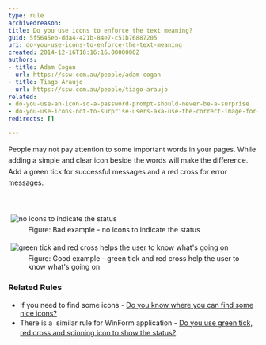 ```yaml
---
type: rule
archivedreason: 
title: Do you use icons to enforce the text meaning?
guid: 5f5645eb-dda4-421b-84e7-c51b76887205
uri: do-you-use-icons-to-enforce-the-text-meaning
created: 2014-12-16T18:16:16.0000000Z
authors:
- title: Adam Cogan
  url: https://ssw.com.au/people/adam-cogan
- title: Tiago Araujo
  url: https://ssw.com.au/people/tiago-araujo
related:
- do-you-use-an-icon-so-a-password-prompt-should-never-be-a-surprise
- do-you-use-icons-not-to-surprise-users-aka-use-the-correct-image-for-files
redirects: []

---
```



​<span style="line-height&#58;1.6;">​People may not pay attention to some important words in your pages. While adding a simple and clear icon beside the words will make the difference. Add a green tick for successful messages and a red cross for error messages.</span><br>
<br><excerpt class='endintro'></excerpt><br>
<dl class="image"><dt></dt></dl><dl class="badImage"><dt> 
      <img src="/PublishingImages/validation-bad.jpg" alt="no icons to indicate the status" style="margin&#58;5px;" /> 
   </dt><dd>Figure&#58; Bad example - no icons to indicate the status</dd></dl><dl class="goodImage"><dt> 
      <img src="/PublishingImages/validation-good.jpg" alt="green tick and red cross helps the user to know what's going on" style="margin&#58;5px;" /> 
   </dt><dd>Figure&#58; Good example - green tick and red cross help​&#160;the user to know what's going on</dd></dl><h3>Related Rules</h3><ul><li>If you need to find some icons - <a href="/_layouts/15/FIXUPREDIRECT.ASPX?WebId=3dfc0e07-e23a-4cbb-aac2-e778b71166a2&amp;TermSetId=07da3ddf-0924-4cd2-a6d4-a4809ae20160&amp;TermId=fc60e355-3564-4d94-8b82-68503f12352b">Do you know where you can find some nice icons? </a></li><li>There is a &#160;similar rule for WinForm application -&#160;<a href="/_layouts/15/FIXUPREDIRECT.ASPX?WebId=3dfc0e07-e23a-4cbb-aac2-e778b71166a2&amp;TermSetId=07da3ddf-0924-4cd2-a6d4-a4809ae20160&amp;TermId=06bcd7b6-391c-4cfb-a715-b09c05bde154" style="line-height&#58;1.6;">Do you use green tick, red cross and spinning icon to show the status?</a><span style="line-height&#58;1.6;"> </span> 
      <br></li></ul>


